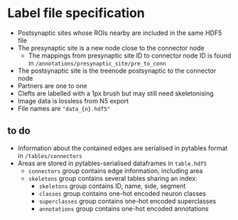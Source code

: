 # Label file specification

- Postsynaptic sites whose ROIs nearby are included in the same HDF5 file
- The presynaptic site is a new node close to the connector node
  - The mappings from presynaptic site ID to connector node ID is found in `/annotations/presynaptic_site/pre_to_conn`
- The postsynaptic site is the treenode postsynaptic to the connector node
- Partners are one to one
- Clefts are labelled with a 1px brush but may still need skeletonising
- Image data is lossless from N5 export
- File names are `"data_{n}.hdf5"`

## to do

- Information about the contained edges are serialised in pytables format in `/tables/connectors`
- Areas are stored in pytables-serialised dataframes in `table.hdf5`
  - `connectors` group contains edge information, including area
  - `skeletons` group contains several tables sharing an index:
    - `skeletons` group contains ID, name, side, segment
    - `classes` group contains one-hot encoded neuron classes
    - `superclasses` group contains one-hot encoded superclasses
    - `annotations` group contains one-hot encoded annotations
